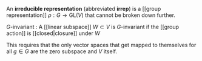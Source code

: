 An **irreducible representation** (abbreviated **irrep**) is a [[group representation]] $\rho: G \to \mathrm{GL}(V)$ that cannot be broken down further.

$G$-invariant
: A [[linear subspace]] $W \subset V$ is $G$-invariant if the [[group action]] is [[closed|closure]] under $W$

This requires that the only vector spaces that get mapped to themselves for all $g \in G$ are the zero subspace and $V$ itself.